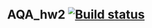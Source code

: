 # AQA_hw2 [![Build status](https://ci.appveyor.com/api/projects/status/cg97k7sn8cf6a0q5?svg=true)](https://ci.appveyor.com/project/YaroslavM87/aqa-hw2)
